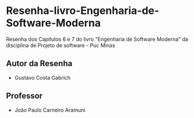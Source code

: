 # Resenha-livro-Engenharia-de-Software-Moderna
Resenha dos Capítulos 6 e 7 do livro "Engenharia de Software Moderna" da disciplina de Projeto de software - Puc Minas

 ## Autor da Resenha
  
- Gustavo Costa Gabrich

## Professor

- João Paulo Carneiro Aramuni